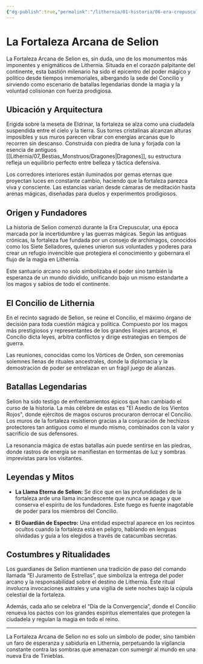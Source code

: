 ```yaml
---
{"dg-publish":true,"permalink":"/lithernia/01-historia/06-era-crepuscular/la-fortaleza-arcana-de-selion/","title":"La Fortaleza Arcana de Selion","tags":["lithernia","ubicacion"]}
---
```


# La Fortaleza Arcana de Selion

La Fortaleza Arcana de Selion es, sin duda, uno de los monumentos más imponentes y enigmáticos de Lithernia. Situada en el corazón palpitante del continente, esta bastión milenario ha sido el epicentro del poder mágico y político desde tiempos inmemoriales, albergando la sede del Concilio y sirviendo como escenario de batallas legendarias donde la magia y la voluntad colisionan con fuerza prodigiosa.

## Ubicación y Arquitectura

Erigida sobre la meseta de Eldrinar, la fortaleza se alza como una ciudadela suspendida entre el cielo y la tierra. Sus torres cristalinas alcanzan alturas imposibles y sus muros parecen vibrar con energías arcanas que lo recorren sin descanso. Construida con piedra de luna y forjada con la esencia de antiguos [[Lithernia/07_Bestias_Monstruos/Dragones\|Dragones]], su estructura refleja un equilibrio perfecto entre belleza y táctica defensiva.

Los corredores interiores están iluminados por gemas eternas que proyectan luces en constante cambio, haciendo que la fortaleza parezca viva y consciente. Las estancias varían desde cámaras de meditación hasta arenas mágicas, diseñadas para duelos y experimentos prodigiosos.

## Origen y Fundadores

La historia de Selion comenzó durante la Era Crepuscular, una época marcada por la incertidumbre y las guerras mágicas. Según las antiguas crónicas, la fortaleza fue fundada por un consejo de archimagos, conocidos como los Siete Selladores, quienes unieron sus voluntades y poderes para crear un refugio invencible que protegiera el conocimiento y gobernara el flujo de la magia en Lithernia.

Este santuario arcano no solo simbolizaba el poder sino también la esperanza de un mundo dividido, unificando bajo un mismo estandarte a los magos y sabios de todo el continente.

## El Concilio de Lithernia

En el recinto sagrado de Selion, se reúne el Concilio, el máximo órgano de decisión para toda cuestión mágica y política. Compuesto por los magos más prestigiosos y representantes de los grandes linajes arcanos, el Concilio dicta leyes, arbitra conflictos y dirige estrategias en tiempos de guerra.

Las reuniones, conocidas como los Vórtices de Orden, son ceremonias solemnes llenas de rituales ancestrales, donde la diplomacia y la demostración de poder se entrelazan en un frágil juego de alianzas.

## Batallas Legendarias

Selion ha sido testigo de enfrentamientos épicos que han cambiado el curso de la historia. La más célebre de estas es "El Asedio de los Vientos Rojos", donde ejércitos de magos oscuros procuraron derrocar el Concilio. Los muros de la fortaleza resistieron gracias a la conjuración de hechizos protectores tan antiguos como el mundo mismo, combinados con la valor y sacrificio de sus defensores.

La resonancia mágica de estas batallas aún puede sentirse en las piedras, donde rastros de energía se manifiestan en tormentas de luz y sombras imprevistas para los visitantes.

## Leyendas y Mitos

- **La Llama Eterna de Selion:** Se dice que en las profundidades de la fortaleza arde una llama incandescente que nunca se apaga y que conserva el espíritu de los fundadores. Este fuego es fuente inagotable de poder para los miembros del Concilio.
  
- **El Guardián de Espectro:** Una entidad espectral aparece en los recintos ocultos cuando la fortaleza está en peligro, hablando en lenguas olvidadas y guía a los elegidos a través de catacumbas secretas.

## Costumbres y Ritualidades

Los guardianes de Selion mantienen una tradición de paso del comando llamada “El Juramento de Estrellas”, que simboliza la entrega del poder arcano y la responsabilidad sobre el destino de Lithernia. Este ritual involucra invocaciones astrales y una vigilia de siete noches bajo la cúpula celestial de la fortaleza.

Además, cada año se celebra el “Día de la Convergencia”, donde el Concilio renueva los pactos con los grandes espíritus elementales que protegen la ciudadela y regulan la magia en todo el reino.

---

La Fortaleza Arcana de Selion no es solo un símbolo de poder, sino también un faro de esperanza y sabiduría en Lithernia, perpetuando la vigilancia constante contra las sombras que amenazan con sumergir al mundo en una nueva Era de Tinieblas.